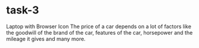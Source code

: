 # task-3
 Laptop with Browser Icon The price of a car depends on a lot of factors like the goodwill of the brand of the car, features of the car, horsepower and the mileage it gives and many more.
